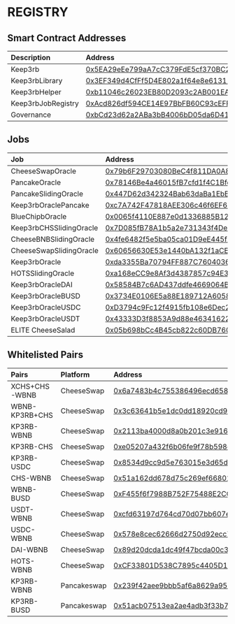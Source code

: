 # REGISTRY

## Smart Contract Addresses

| Description | Address |
| :--- | :--- |
| Keep3rb | [0x5EA29eEe799aA7cC379FdE5cf370BC24f2Ea7c81](https://bscscan.com/address/0x5EA29eEe799aA7cC379FdE5cf370BC24f2Ea7c81) |
| Keep3rbLibrary | [0x3EF349d4CfFf5D4E802a1f64e8e61311699132C2](https://bscscan.com/address/0x3EF349d4CfFf5D4E802a1f64e8e61311699132C2) |
| Keep3rbHelper | [0xb11046c26023EB80D2093c2AB001EAFEcafca2ef](https://bscscan.com/address/0xb11046c26023EB80D2093c2AB001EAFEcafca2ef) |
| Keep3rbJobRegistry | [0xAcd826df594CE14E97BbFB60C93cEFF3bd230AFC](https://bscscan.com/address/0xAcd826df594CE14E97BbFB60C93cEFF3bd230AFC) |
| Governance | [0xbCd23d62a2ABa3bB4006bD05da6D41F78182D2C9 ](https://bscscan.com/address/0xbCd23d62a2ABa3bB4006bD05da6D41F78182D2C9 ) |


## Jobs

| Job | Address |
| :--- | :--- |
| CheeseSwapOracle | [0x79b6F29703080BeC4f811DA0A88083d415Bda846](https://bscscan.com/address/0x79b6F29703080BeC4f811DA0A88083d415Bda846) |
| PancakeOracle | [0x78146Be4a46015fB7cfd1f4C1Bfd39Cc134e3DC8](https://bscscan.com/address/0x78146Be4a46015fB7cfd1f4C1Bfd39Cc134e3DC8) |
| PancakeSlidingOracle | [0x447D62d342324Bab63daBa1EbE0a428F1B46a712](https://bscscan.com/address/0x447D62d342324Bab63daBa1EbE0a428F1B46a712) |
| Keep3rbOraclePancake | [0xc7A742F47818AEE306c46f6EF6433291AA5E0D86](https://bscscan.com/address/0xc7A742F47818AEE306c46f6EF6433291AA5E0D86) |
| BlueChipbOracle | [0x0065f4110E887e0d1336885B122B294E55cE309F](https://bscscan.com/address/0x0065f4110E887e0d1336885B122B294E55cE309F) |
| Keep3rbCHSSlidingOracle | [0x7D085fB78A1b5a2e731343f4De736478EF73fD19](https://bscscan.com/address/0x7D085fB78A1b5a2e731343f4De736478EF73fD19) |
| CheeseBNBSlidingOracle | [0x4fe6482f5e5ba05ca01D9eE445f3c15905662f1C](https://bscscan.com/address/0x4fe6482f5e5ba05ca01D9eE445f3c15905662f1C) |
| CheeseSwapSlidingOracle | [0x60656630E53e1440bA132f1aCEB35cB209C38522](https://bscscan.com/address/0x60656630E53e1440bA132f1aCEB35cB209C38522) |
| Keep3rbOracle | [0xda3355Ba70794FF887C76040364FC82cAFD5D3dD](https://bscscan.com/address/0xda3355Ba70794FF887C76040364FC82cAFD5D3dD) |
| HOTSSlidingOracle | [0xa168eCC9e8Af3d4387857c94E3c436d69AefC4a4](https://bscscan.com/address/0xa168eCC9e8Af3d4387857c94E3c436d69AefC4a4) |
| Keep3rbOracleDAI | [0x58584B7c6AD437ddfe4669064B30b6b5B2B59435](https://bscscan.com/address/0x58584B7c6AD437ddfe4669064B30b6b5B2B59435) |
| Keep3rbOracleBUSD | [0x3734E0106E5a88E189712A6058497EC95BfB314E](https://bscscan.com/address/0x3734E0106E5a88E189712A6058497EC95BfB314E) |
| Keep3rbOracleUSDC | [0xD3794c9Fc12f4915fb108e6Dec25f4B24859101D](https://bscscan.com/address/0xD3794c9Fc12f4915fb108e6Dec25f4B24859101D) |
| Keep3rbOracleUSDT | [0x43333D3f8853A9d88e463416227eE07ce22D7ecc](https://bscscan.com/address/0x43333D3f8853A9d88e463416227eE07ce22D7ecc) |
| ELITE CheeseSalad | [0x05b698bCc4B45cb822c60DB76046927E7C0B585c](https://bscscan.com/address/0x05b698bCc4B45cb822c60DB76046927E7C0B585c) |

## Whitelisted Pairs

| Pairs | Platform | Address |
| :--- | :--- | :--- |
| XCHS+CHS-WBNB | CheeseSwap | [0x6a7483b4c755386496ecd658e114c05a4c698adc](https://info.cheeseswap.app/pair/0x6a7483b4c755386496ecd658e114c05a4c698adc) |
| WBNB-KP3RB+CHS | CheeseSwap | [0x3c63641b5e1dc0dd18920cd904f81a9d41e6f807](https://info.cheeseswap.app/pair/0x3c63641b5e1dc0dd18920cd904f81a9d41e6f807) |
| KP3RB-WBNB | CheeseSwap | [0x2113ba4000d8a0b201c3e916e63fe0dcdfbe476a](https://info.cheeseswap.app/pair/0x2113ba4000d8a0b201c3e916e63fe0dcdfbe476a) |
| KP3RB-CHS | CheeseSwap | [0xe05207a432f6b06fe9f78b598c1f890b260dec45](https://info.cheeseswap.app/pair/0xe05207a432f6b06fe9f78b598c1f890b260dec45) |
| KP3RB-USDC | CheeseSwap | [0x8534d9cc9d5e763015e3d65ddd948f2a834845a5](https://info.cheeseswap.app/pair/0x8534d9cc9d5e763015e3d65ddd948f2a834845a5) |
| CHS-WBNB | CheeseSwap | [0x51a162dd678d75c269ef6680193c019e0b4bda7e](https://info.cheeseswap.app/pair/0x51a162dd678d75c269ef6680193c019e0b4bda7e) |
| WBNB-BUSD | CheeseSwap | [0xF455f6f7988B752F75488E2CCcC030346d0Cac72](https://info.cheeseswap.app/pair/0xF455f6f7988B752F75488E2CCcC030346d0Cac72) |
| USDT-WBNB | CheeseSwap | [0xcfd63197d764cd70d07bb607e6367ae0e869badd](https://info.cheeseswap.app/pair/0xcfd63197d764cd70d07bb607e6367ae0e869badd) |
| USDC-WBNB | CheeseSwap | [0x578e8cec62666d2750d92ecc70be0961ff3ab269](https://info.cheeseswap.app/pair/0x578e8cec62666d2750d92ecc70be0961ff3ab269) |
| DAI-WBNB | CheeseSwap | [0x89d20dcda1dc49f47bcda00c3b84fe30ac3d127b](https://info.cheeseswap.app/pair/0x89d20dcda1dc49f47bcda00c3b84fe30ac3d127b) |
| HOTS-WBNB | CheeseSwap | [0xCF33801D538C7895c4405D13E801Af6F3C6fCEF8](https://info.cheeseswap.app/pair/0xCF33801D538C7895c4405D13E801Af6F3C6fCEF8) |
| KP3RB-WBNB | Pancakeswap | [0x239f42aee9bbb5af6a8629a95c41b9a6caf4e2bf](https://pancakeswap.info/pair/0x239f42aee9bbb5af6a8629a95c41b9a6caf4e2bf) |
| KP3RB-BUSD | Pancakeswap | [0x51acb07513ea2ae4adb3f33b7977bb4c75f8c8d6](https://pancakeswap.info/pair/0x51acb07513ea2ae4adb3f33b7977bb4c75f8c8d6) |
